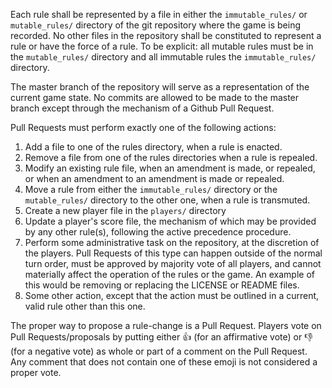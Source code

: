 Each rule shall be represented by a file in either the `immutable_rules/` or
`mutable_rules/` directory of the git repository where the game is being
recorded. No other files in the repository shall be constituted to represent a
rule or have the force of a rule. To be explicit: all mutable rules must be in
the `mutable_rules/` directory and all immutable rules the `immutable_rules/`
directory.

The master branch of the repository will serve as a representation of the
current game state. No commits are allowed to be made to the master branch
except through the mechanism of a Github Pull Request.

Pull Requests must perform exactly one of the following actions:

1. Add a file to one of the rules directory, when a rule is enacted.
2. Remove a file from one of the rules directories when a rule is repealed.
3. Modify an existing rule file, when an amendment is made, or repealed, or when
   an amendment to an amendment is made or repealed.
4. Move a rule from either the `immutable_rules/` directory or the
   `mutable_rules/` directory to the other one, when a rule is transmuted.
5. Create a new player file in the `players/` directory
6. Update a player's score file, the mechanism of which may be provided by any
   other rule(s), following the active precedence procedure.
7. Perform some administrative task on the repository, at the discretion of the
   players. Pull Requests of this type can happen outside of the normal turn
   order, must be approved by majority vote of all players, and cannot
   materially affect the operation of the rules or the game. An example of this
   would be removing or replacing the LICENSE or README files.
8. Some other action, except that the action must be outlined in a current,
   valid rule other than this one.

The proper way to propose a rule-change is a Pull Request. Players vote on Pull
Requests/proposals by putting either :+1: (for an affirmative vote) or :-1:
(for a negative vote) as whole or part of a comment on the Pull Request. Any
comment that does not contain one of these emoji is not considered a proper
vote.